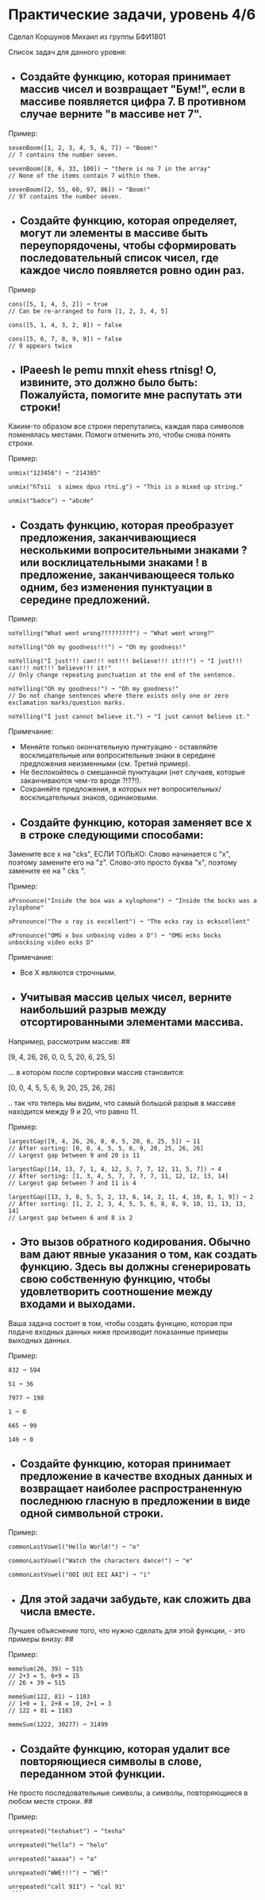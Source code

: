 # Практические задачи, уровень 4/6
Сделал Коршунов Михаил из группы БФИ1801


Список задач для данного уровня: 


+ ##	Создайте функцию, которая принимает массив чисел и возвращает "Бум!", если в массиве появляется цифра 7. В противном случае верните "в массиве нет 7". ##

Пример:

```
sevenBoom([1, 2, 3, 4, 5, 6, 7]) ➞ "Boom!"
// 7 contains the number seven.

sevenBoom([8, 6, 33, 100]) ➞ "there is no 7 in the array"
// None of the items contain 7 within them.

sevenBoom([2, 55, 60, 97, 86]) ➞ "Boom!"
// 97 contains the number seven.
```



+ ##	Создайте функцию, которая определяет, могут ли элементы в массиве быть переупорядочены, чтобы сформировать последовательный список чисел, где каждое число появляется ровно один раз. ##

Пример

```
cons([5, 1, 4, 3, 2]) ➞ true
// Can be re-arranged to form [1, 2, 3, 4, 5]

cons([5, 1, 4, 3, 2, 8]) ➞ false

cons([5, 6, 7, 8, 9, 9]) ➞ false
// 9 appears twice
```




+ ##	lPaeesh le pemu mnxit ehess rtnisg! О, извините, это должно было быть: Пожалуйста, помогите мне распутать эти строки! ##

Каким-то образом все строки перепутались, каждая пара символов поменялась местами. Помоги отменить это, чтобы снова понять строки.

Пример:

```
unmix("123456") ➞ "214365"

unmix("hTsii  s aimex dpus rtni.g") ➞ "This is a mixed up string."

unmix("badce") ➞ "abcde"
```




+ ##	Создать функцию, которая преобразует предложения, заканчивающиеся несколькими вопросительными знаками ? или восклицательными знаками ! в предложение, заканчивающееся только одним, без изменения пунктуации в середине предложений. ##

Пример:
```
noYelling("What went wrong?????????") ➞ "What went wrong?"

noYelling("Oh my goodness!!!") ➞ "Oh my goodness!"

noYelling("I just!!! can!!! not!!! believe!!! it!!!") ➞ "I just!!! can!!! not!!! believe!!! it!"
// Only change repeating punctuation at the end of the sentence.

noYelling("Oh my goodness!") ➞ "Oh my goodness!"
// Do not change sentences where there exists only one or zero exclamation marks/question marks.

noYelling("I just cannot believe it.") ➞ "I just cannot believe it."
```

Примечание:
- Меняйте только окончательную пунктуацию - оставляйте восклицательные или вопросительные знаки в середине предложения неизменными (см. Третий пример).
- Не беспокойтесь о смешанной пунктуации (нет случаев, которые заканчиваются чем-то вроде ?!??!).
- Сохраняйте предложения, в которых нет вопросительных/восклицательных знаков, одинаковыми.




+ ##	Создайте функцию, которая заменяет все x в строке следующими способами: ##

Замените все x на "cks", ЕСЛИ ТОЛЬКО:
Слово начинается с "x", поэтому замените его на "z".
Слово-это просто буква "х", поэтому замените ее на " cks ".

Пример:
```
xPronounce("Inside the box was a xylophone") ➞ "Inside the bocks was a zylophone"

xPronounce("The x ray is excellent") ➞ "The ecks ray is eckscellent"

xPronounce("OMG x box unboxing video x D") ➞ "OMG ecks bocks unbocksing video ecks D"
```

Примечание:
- Все X являются строчными.


+ ##	Учитывая массив целых чисел, верните наибольший разрыв между отсортированными элементами массива.
Например, рассмотрим массив: ##

[9, 4, 26, 26, 0, 0, 5, 20, 6, 25, 5]

... в котором после сортировки массив становится:

[0, 0, 4, 5, 5, 6, 9, 20, 25, 26, 26]

.. так что теперь мы видим, что самый большой разрыв в массиве находится между 9 и 20, что равно 11.

Пример:

```
largestGap([9, 4, 26, 26, 0, 0, 5, 20, 6, 25, 5]) ➞ 11
// After sorting: [0, 0, 4, 5, 5, 6, 9, 20, 25, 26, 26]
// Largest gap between 9 and 20 is 11

largestGap([14, 13, 7, 1, 4, 12, 3, 7, 7, 12, 11, 5, 7]) ➞ 4
// After sorting: [1, 3, 4, 5, 7, 7, 7, 7, 11, 12, 12, 13, 14]
// Largest gap between 7 and 11 is 4

largestGap([13, 3, 8, 5, 5, 2, 13, 6, 14, 2, 11, 4, 10, 8, 1, 9]) ➞ 2
// After sorting: [1, 2, 2, 3, 4, 5, 5, 6, 8, 8, 9, 10, 11, 13, 13, 14]
// Largest gap between 6 and 8 is 2
```



+ ##	Это вызов обратного кодирования. Обычно вам дают явные указания о том, как создать функцию. Здесь вы должны сгенерировать свою собственную функцию, чтобы удовлетворить соотношение между входами и выходами. ##

Ваша задача состоит в том, чтобы создать функцию, которая при подаче входных данных ниже производит показанные примеры выходных данных.

Пример:
```
832 ➞ 594

51 ➞ 36

7977 ➞ 198

1 ➞ 0

665 ➞ 99

149 ➞ 0
```




+ ##	Создайте функцию, которая принимает предложение в качестве входных данных и возвращает наиболее распространенную последнюю гласную в предложении в виде одной символьной строки. ##

Пример:
```
commonLastVowel("Hello World!") ➞ "o"

commonLastVowel("Watch the characters dance!") ➞ "e"

commonLastVowel("OOI UUI EEI AAI") ➞ "i"
```




+ ##	Для этой задачи забудьте, как сложить два числа вместе. 
Лучшее объяснение того, что нужно сделать для этой функции, - это примеры внизу: ##

Пример:
```
memeSum(26, 39) ➞ 515
// 2+3 = 5, 6+9 = 15
// 26 + 39 = 515

memeSum(122, 81) ➞ 1103
// 1+0 = 1, 2+8 = 10, 2+1 = 3
// 122 + 81 = 1103

memeSum(1222, 30277) ➞ 31499
```




+ ##	Создайте функцию, которая удалит все повторяющиеся символы в слове, переданном этой функции. 
Не просто последовательные символы, а символы, повторяющиеся в любом месте строки. ##

Пример:
```
unrepeated("teshahset") ➞ "tesha"

unrepeated("hello") ➞ "helo"

unrepeated("aaaaa") ➞ "a"

unrepeated("WWE!!!") ➞ "WE!"

unrepeated("call 911") ➞ "cal 91"
 ```
